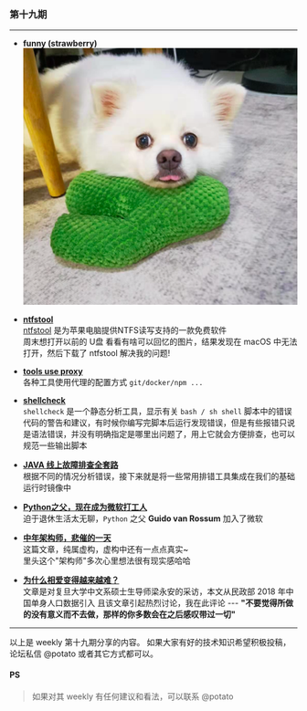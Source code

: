 ### 第十九期
--- 
- **funny (strawberry)**
![funny](img/funny-strawberry.png)

- **[ntfstool](https://github.com/ntfstool/ntfstool)**  
[ntfstool](https://ntfstool.com/) 是为苹果电脑提供NTFS读写支持的一款免费软件  
周末想打开以前的 U盘 看看有啥可以回忆的图片，结果发现在 macOS 中无法打开，然后下载了 ntfstool 解决我的问题! 

- **[tools use proxy](https://sweetpotatoman.github.io/2020/12/04/tools-use-proxy/)**  
各种工具使用代理的配置方式 `git/docker/npm ...`

- **[shellcheck](https://www.shellcheck.net/)**  
`shellcheck` 是一个静态分析工具，显示有关 `bash / sh shell` 脚本中的错误代码的警告和建议，有时候你编写完脚本后运行发现错误，但是有些报错只说是语法错误，并没有明确指定是哪里出问题了，用上它就会方便排查，也可以规范一些输出脚本

- **[JAVA 线上故障排查全套路](https://iworkh.gitee.io/blog/2020/06/04/java-online-analysis/)**  
根据不同的情况分析错误，接下来就是将一些常用排错工具集成在我们的基础运行时镜像中

- **[Python之父，现在成为微软打工人](https://www.qbitai.com/2020/11/19805.html)**  
迫于退休生活太无聊，`Python` 之父 **Guido van Rossum** 加入了微软

- **[中年架构师，悲催的一天](https://mp.weixin.qq.com/s/Lvvvq3ofQMnwgvAwcOPc0w)**  
这篇文章，纯属虚构，虚构中还有一点点真实~  
里头这个"架构师"多次心里想法很有现实感哈哈

- **[为什么相爱变得越来越难？](https://mp.weixin.qq.com/s/EAkMxtj1uC3fjtHRTjpz_Q)**  
文章是对复旦大学中文系硕士生导师梁永安的采访，本文从民政部 2018 年中国单身人口数据引入
且该文章引起热烈讨论，我在此评论 --- **"不要觉得所做的没有意义而不去做，那样的你多数会在之后感叹带过一切"**

--- 

以上是 weekly 第十九期分享的内容。
如果大家有好的技术知识希望积极投稿，论坛私信 @potato 或者其它方式都可以。

#### **PS**
>如果对其 weekly 有任何建议和看法，可以联系 @potato